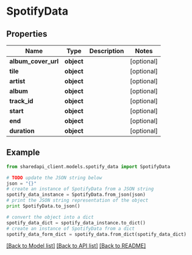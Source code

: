 # SpotifyData


## Properties
Name | Type | Description | Notes
------------ | ------------- | ------------- | -------------
**album_cover_url** | **object** |  | [optional] 
**tile** | **object** |  | [optional] 
**artist** | **object** |  | [optional] 
**album** | **object** |  | [optional] 
**track_id** | **object** |  | [optional] 
**start** | **object** |  | [optional] 
**end** | **object** |  | [optional] 
**duration** | **object** |  | [optional] 

## Example

```python
from sharedapi_client.models.spotify_data import SpotifyData

# TODO update the JSON string below
json = "{}"
# create an instance of SpotifyData from a JSON string
spotify_data_instance = SpotifyData.from_json(json)
# print the JSON string representation of the object
print SpotifyData.to_json()

# convert the object into a dict
spotify_data_dict = spotify_data_instance.to_dict()
# create an instance of SpotifyData from a dict
spotify_data_form_dict = spotify_data.from_dict(spotify_data_dict)
```
[[Back to Model list]](../README.md#documentation-for-models) [[Back to API list]](../README.md#documentation-for-api-endpoints) [[Back to README]](../README.md)


